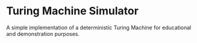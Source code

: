 # Turing Machine Simulator

A simple implementation of a deterministic Turing Machine for educational and demonstration purposes.
